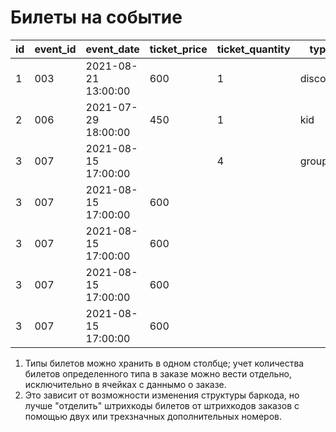 # Билеты на событие

id  | event_id  | event_date          | ticket_price  | ticket_quantity  | type     | barcode      | user_id  | equal_price  | created
--- | --------- | ------------------- | ------------- | ---------------- | -------- | ------------ | -------- | ------------ | -------------------
1   | 003       | 2021-08-21 13:00:00 | 600           | 1                | discount | 11111111-00  | 00451    | 600          | 2021-01-11 13:22:09
2   | 006       | 2021-07-29 18:00:00 | 450           | 1                | kid      | 22222222-00  | 00364    | 450          | 2021-01-12 16:62:08
3   | 007       | 2021-08-15 17:00:00 |               | 4                | group    | 33333333     | 00015    | 2400         | 2021-01-13 10:08:45
3   | 007       | 2021-08-15 17:00:00 | 600           |                  |          | 33333333-01  | 00015    |              | 2021-01-13 10:08:45
3   | 007       | 2021-08-15 17:00:00 | 600           |                  |          | 33333333-02  | 00015    |              | 2021-01-13 10:08:45
3   | 007       | 2021-08-15 17:00:00 | 600           |                  |          | 33333333-03  | 00015    |              | 2021-01-13 10:08:45
3   | 007       | 2021-08-15 17:00:00 | 600           |                  |          | 33333333-04  | 00015    |              | 2021-01-13 10:08:45

1. Типы билетов можно хранить в одном столбце; учет количества билетов определенного типа в заказе можно вести отдельно, исключительно в ячейках с даннымо о заказе.
2. Это зависит от возможности изменения структуры баркода, но лучше "отделить" штрихкоды билетов от штрихкодов заказов с помощью двух или трехзначных дополнительных номеров.